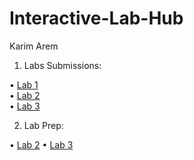 # Interactive-Lab-Hub

Karim Arem

1) Labs Submissions:

• [Lab 1](https://github.com/wario123/IDD-Fa18-Lab1) <br>
• [Lab 2](https://github.com/wario123/IDD-Fa18-Lab2) <br>
• [Lab 3]()

2) Lab Prep:

• [Lab 2](https://github.com/wario123/Interactive-Devices/blob/master/Lab-Prep/Lab2/Lab2.md)
• [Lab 3]()
